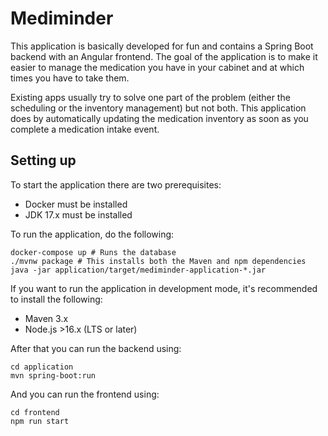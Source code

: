 # Mediminder

This application is basically developed for fun and contains a Spring Boot backend with an Angular frontend.
The goal of the application is to make it easier to manage the medication you have in your cabinet and at which times you have to take them.

Existing apps usually try to solve one part of the problem (either the scheduling or the inventory management) but not both.
This application does by automatically updating the medication inventory as soon as you complete a medication intake event.

## Setting up

To start the application there are two prerequisites:

- Docker must be installed
- JDK 17.x must be installed

To run the application, do the following:

```shell
docker-compose up # Runs the database
./mvnw package # This installs both the Maven and npm dependencies
java -jar application/target/mediminder-application-*.jar
```

If you want to run the application in development mode, it's recommended to install the following:

- Maven 3.x
- Node.js >16.x (LTS or later)

After that you can run the backend using:

```shell
cd application
mvn spring-boot:run
```

And you can run the frontend using:

```shell
cd frontend
npm run start
```